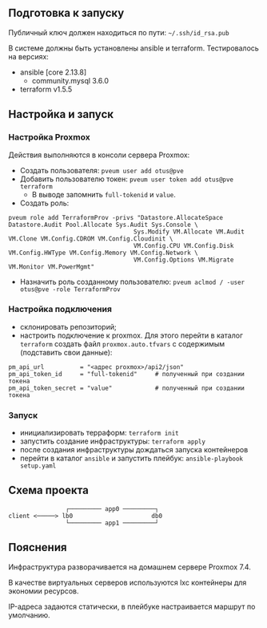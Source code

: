 ## Подготовка к запуску
Публичный ключ должен находиться по пути: ```~/.ssh/id_rsa.pub```

В системе должны быть установлены ansible и terraform. Тестировалось на версиях:
- ansible [core 2.13.8]
  - community.mysql 3.6.0
- terraform v1.5.5
  
## Настройка и запуск
### Настройка Proxmox
Действия выполняются в консоли сервера Proxmox:
- Создать пользователя: ```pveum user add otus@pve```
- Добавить пользователю токен: ```pveum user token add otus@pve terraform```
  - В выводе запомнить ```full-tokenid``` и ```value```.
- Создать роль: 
```
pveum role add TerraformProv -privs "Datastore.AllocateSpace Datastore.Audit Pool.Allocate Sys.Audit Sys.Console \
                                   Sys.Modify VM.Allocate VM.Audit VM.Clone VM.Config.CDROM VM.Config.Cloudinit \
                                   VM.Config.CPU VM.Config.Disk VM.Config.HWType VM.Config.Memory VM.Config.Network \
                                   VM.Config.Options VM.Migrate VM.Monitor VM.PowerMgmt"
```
- Назначить роль созданному пользователю: ```pveum aclmod / -user otus@pve -role TerraformProv```

### Настройка подключения

- склонировать репозиторий;
- настроить подключение к proxmox. Для этого перейти в каталог ```terraform``` создать файл ```proxmox.auto.tfvars``` с содержимым (подставить свои данные):
```
pm_api_url          = "<адрес proxmox>/api2/json"
pm_api_token_id     = "full-tokenid"     # полученный при создании токена
pm_api_token_secret = "value"            # полученный при создании токена  
```

### Запуск
- инициализировать терраформ: ```terraform init```
- запустить создание инфраструктуры: ```terraform apply```
- после создания инфраструктуры дождаться запуска контейнеров
- перейти в каталог ```ansible``` и запустить плейбук: ```ansible-playbook setup.yaml```

## Схема проекта
```
                ┌───────── app0 ─────────┐
client <─────> lb0                      db0
                └───────── app1 ─────────┘
```

## Пояснения
Инфраструктура разворачивается на домашнем сервере Proxmox 7.4. 

В качестве виртуальных серверов используются lxc контейнеры для экономии ресурсов.

IP-адреса задаются статически, в плейбуке настраивается маршрут по умолчанию.
